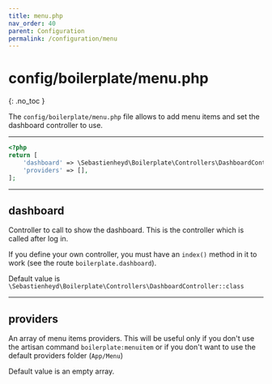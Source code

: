 ```yaml
---
title: menu.php
nav_order: 40
parent: Configuration
permalink: /configuration/menu
---
```


# config/boilerplate/menu.php
{: .no_toc }

The `config/boilerplate/menu.php` file allows to add menu items and set the dashboard controller to use.


---

```php
<?php
return [
    'dashboard' => \Sebastienheyd\Boilerplate\Controllers\DashboardController::class, // Dashboard controller to use
    'providers' => [],                                                                // Additional menu items providers
];
```

---

## dashboard

Controller to call to show the dashboard. This is the controller which is called after log in.

If you define your own controller, you must have an `index()` method in it to work (see the route `boilerplate.dashboard`).

Default value is `\Sebastienheyd\Boilerplate\Controllers\DashboardController::class`

---

## providers

An array of menu items providers. This will be useful only if you don't use the artisan command  `boilerplate:menuitem` or if you don't want to use the default providers folder (`App/Menu`)

Default value is an empty array.
